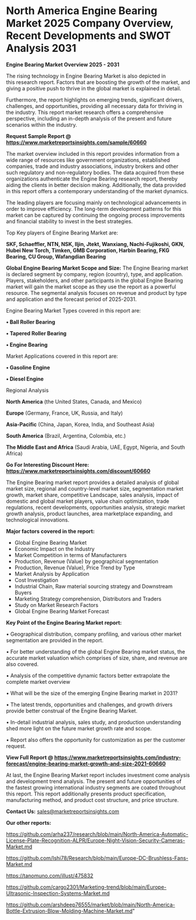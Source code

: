 # North America Engine Bearing Market 2025 Company Overview, Recent Developments and SWOT Analysis 2031

<Strong> Engine Bearing Market Overview 2025 - 2031</strong>

The rising technology in Engine Bearing Market is also depicted in this research report. Factors that are boosting the growth of the market, and giving a positive push to thrive in the global market is explained in detail.

Furthermore, the report highlights on emerging trends, significant drivers, challenges, and opportunities, providing all necessary data for thriving in the industry. This report market research offers a comprehensive perspective, including an in-depth analysis of the present and future scenarios within the industry.

<strong>Request Sample Report @ <a href=https://www.marketreportsinsights.com/sample/60660>https://www.marketreportsinsights.com/sample/60660</a></strong>

The market overview included in this report provides information from a wide range of resources like government organizations, established companies, trade and industry associations, industry brokers and other such regulatory and non-regulatory bodies. The data acquired from these organizations authenticate the Engine Bearing research report, thereby aiding the clients in better decision making. Additionally, the data provided in this report offers a contemporary understanding of the market dynamics.

The leading players are focusing mainly on technological advancements in order to improve efficiency. The long-term development patterns for this market can be captured by continuing the ongoing process improvements and financial stability to invest in the best strategies.

Top Key players of Engine Bearing Market are:

<strong>SKF, Schaeffler, NTN, NSK, Iljin, Jtekt, Wanxiang, Nachi-Fujikoshi, GKN, Hubei New Torch, Timken, GMB Corporation, Harbin Bearing, FKG Bearing, CU Group, Wafangdian Bearing</strong>

<strong><b>Global Engine Bearing Market Scope and Size:</b></strong>
The Engine Bearing market is declared segment by company, region (country), type, and application. Players, stakeholders, and other participants in the global Engine Bearing market will gain the market scope as they use the report as a powerful resource. The segmental analysis focuses on revenue and product by type and application and the forecast period of 2025-2031.

Engine Bearing Market Types covered in this report are:

<strong>• Ball Roller Bearing

• Tapered Roller Bearing

• Engine Bearing</strong>

Market Applications covered in this report are:

<strong>• Gasoline Engine

• Diesel Engine</strong> 

Regional Analysis

<strong>North America</strong> (the United States, Canada, and Mexico)

<strong>Europe</strong> (Germany, France, UK, Russia, and Italy)

<strong>Asia-Pacific</strong> (China, Japan, Korea, India, and Southeast Asia)

<strong>South America</strong> (Brazil, Argentina, Colombia, etc.)

<strong>The Middle East and Africa</strong> (Saudi Arabia, UAE, Egypt, Nigeria, and South Africa)

<strong>Go For Interesting Discount Here: <a href=https://www.marketreportsinsights.com/discount/60660>https://www.marketreportsinsights.com/discount/60660</a></strong>

The Engine Bearing market report provides a detailed analysis of global market size, regional and country-level market size, segmentation market growth, market share, competitive Landscape, sales analysis, impact of domestic and global market players, value chain optimization, trade regulations, recent developments, opportunities analysis, strategic market growth analysis, product launches, area marketplace expanding, and technological innovations.

<strong><b>Major factors covered in the report:</b></strong>
<ul>
  <li>Global Engine Bearing Market </li>
  <li>Economic Impact on the Industry</li>
  <li>Market Competition in terms of Manufacturers</li>
  <li>Production, Revenue (Value) by geographical segmentation</li>
  <li>Production, Revenue (Value), Price Trend by Type</li>
  <li>Market Analysis by Application</li>
  <li>Cost Investigation</li>
  <li>Industrial Chain, Raw material sourcing strategy and Downstream Buyers</li>
  <li>Marketing Strategy comprehension, Distributors and Traders</li>
  <li>Study on Market Research Factors</li>
  <li>Global Engine Bearing Market Forecast</li>
</ul>

<strong><b>Key Point of the Engine Bearing Market report:</b></strong>

• Geographical distribution, company profiling, and various other market segmentation are provided in the report.

• For better understanding of the global Engine Bearing market status, the accurate market valuation which comprises of size, share, and revenue are also covered.

• Analysis of the competitive dynamic factors better extrapolate the complete market overview

• What will be the size of the emerging Engine Bearing market in 2031?

• The latest trends, opportunities and challenges, and growth drivers provide better construal of the Engine Bearing Market.

• In-detail industrial analysis, sales study, and production understanding shed more light on the future market growth rate and scope.

• Report also offers the opportunity for customization as per the customer request.

<strong><b>View Full Report @ <a href=https://www.marketreportsinsights.com/industry-forecast/engine-bearing-market-growth-and-size-2021-60660>https://www.marketreportsinsights.com/industry-forecast/engine-bearing-market-growth-and-size-2021-60660</a></b></strong>


At last, the Engine Bearing Market report includes investment come analysis and development trend analysis. The present and future opportunities of the fastest growing international industry segments are coated throughout this report. This report additionally presents product specification, manufacturing method, and product cost structure, and price structure.

<strong>Contact Us:</strong>
sales@marketreportsinsights.com

<strong>Our other reports:</strong>

<a href=https://github.com/arha237/research/blob/main/North-America-Automatic-License-Plate-Recognition-ALPR/Europe-Night-Vision-Security-Cameras-Market.md>https://github.com/arha237/research/blob/main/North-America-Automatic-License-Plate-Recognition-ALPR/Europe-Night-Vision-Security-Cameras-Market.md</a>

<a href=https://github.com/Ishi78/Research/blob/main/Europe-DC-Brushless-Fans-Market.md>https://github.com/Ishi78/Research/blob/main/Europe-DC-Brushless-Fans-Market.md</a>

<a href=https://tanomuno.com/illust/475832>https://tanomuno.com/illust/475832</a>

<a href=https://github.com/cargo2301/Marketing-trend/blob/main/Europe-Ultrasonic-Inspection-Systems-Market.md>https://github.com/cargo2301/Marketing-trend/blob/main/Europe-Ultrasonic-Inspection-Systems-Market.md</a>

<a href=https://github.com/arshdeep76555/market/blob/main/North-America-Bottle-Extrusion-Blow-Molding-Machine-Market.md>https://github.com/arshdeep76555/market/blob/main/North-America-Bottle-Extrusion-Blow-Molding-Machine-Market.md</a>"
